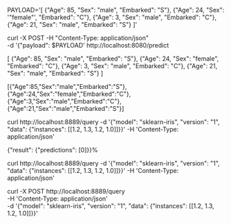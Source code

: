 PAYLOAD='[
    {"Age": 85, "Sex": "male", "Embarked": "S"},
    {"Age": 24, "Sex": '"female"', "Embarked": "C"},
    {"Age": 3, "Sex": "male", "Embarked": "C"},
    {"Age": 21, "Sex": "male", "Embarked": "S"}
]'

curl -X POST -H "Content-Type: application/json"                    \
  -d '{"payload": $PAYLOAD' http://localhost:8080/predict


[
    {"Age": 85, "Sex": "male", "Embarked": "S"},
    {"Age": 24, "Sex": "female", "Embarked": "C"},
    {"Age": 3, "Sex": "male", "Embarked": "C"},
    {"Age": 21, "Sex": "male", "Embarked": "S"}
]


[{"Age":85,"Sex":"male","Embarked":"S"},{"Age":24,"Sex":"female","Embarked":"C"},{"Age":3,"Sex":"male","Embarked":"C"},{"Age":21,"Sex":"male","Embarked":"S"}]



curl http://localhost:8889/query -d '{"model": "sklearn-iris", "version": "1", "data": {"instances": [[1.2, 1.3, 1.2, 1.0]]}}' -H 'Content-Type: application/json'


{"result": {"predictions": [0]}}%  



curl http://localhost:8889/query -d '{"model": "sklearn-iris", "version": "1", "data": {"instances": [[1.2, 1.3, 1.2, 1.0]]}}' -H 'Content-Type: application/json'


curl -X POST http://localhost:8889/query \
  -H 'Content-Type: application/json' \
  -d '{"model": "sklearn-iris", "version": "1", "data": {"instances": [[1.2, 1.3, 1.2, 1.0]]}}'

